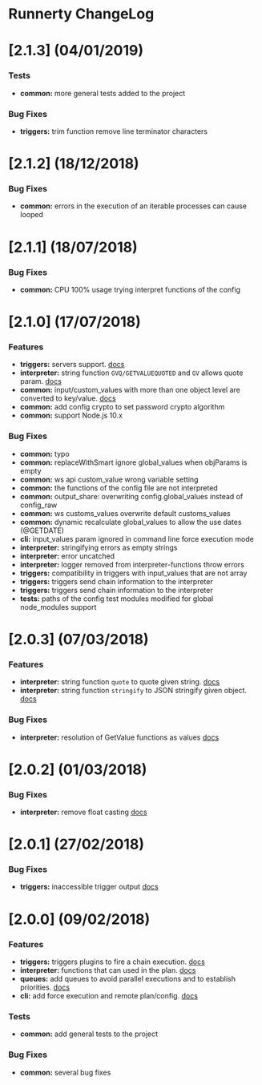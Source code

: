 # Runnerty ChangeLog

<a name="2.1.3"></a>
# [2.1.3] (04/01/2019)

### Tests
* **common:** more general tests added to the project

### Bug Fixes
* **triggers:** trim function remove line terminator characters

<a name="2.1.2"></a>
# [2.1.2] (18/12/2018)

### Bug Fixes
* **common:** errors in the execution of an iterable processes can cause looped

<a name="2.1.1"></a>
# [2.1.1] (18/07/2018)

### Bug Fixes
* **common:** CPU 100% usage trying interpret functions of the config

<a name="2.1.0"></a>
# [2.1.0] (17/07/2018)

### Features
* **triggers:** servers support. [docs](./docs/triggers.md)
* **interpreter:** string function `GVQ/GETVALUEQUOTED` and `GV` allows quote param. [docs](./docs/functions.md)
* **common:** input/custom_values with more than one object level are converted to key/value. [docs](./docs/usage.md)
* **common:** add config crypto to set password crypto algorithm
* **common:** support Node.js 10.x 

### Bug Fixes
* **common:** typo
* **common:** replaceWithSmart ignore global_values when objParams is empty
* **common:** ws api custom_value wrong variable setting
* **common:** the functions of the config file are not interpreted
* **common:** output_share: overwriting config.global_values instead of config_raw
* **common:** ws customs_values overwrite default customs_values
* **common:** dynamic recalculate global_values to allow the use dates (@GETDATE)
* **cli:** input_values param ignored in command line force execution mode
* **interpreter:** stringifying errors as empty strings
* **interpreter:** error uncatched
* **interpreter:** logger removed from interpreter-functions throw errors
* **triggers:** compatibility in triggers with input_values that are not array
* **triggers:** triggers send chain information to the interpreter
* **triggers:** triggers send chain information to the interpreter
* **tests:** paths of the config test modules modified for global node_modules support

<a name="2.0.3"></a>
# [2.0.3] (07/03/2018)

### Features
* **interpreter:** string function `quote` to quote given string. [docs](./docs/functions.md)
* **interpreter:** string function `stringify` to JSON stringify given object. [docs](./docs/functions.md)

### Bug Fixes
* **interpreter:** resolution of GetValue functions as values [docs](./docs/functions.md)

<a name="2.0.2"></a>
# [2.0.2] (01/03/2018)

### Bug Fixes
* **interpreter:** remove float casting [docs](./docs/functions.md)

<a name="2.0.1"></a>
# [2.0.1] (27/02/2018)

### Bug Fixes
* **triggers:** inaccessible trigger output [docs](./docs/triggers.md)


<a name="2.0.0"></a>
# [2.0.0] (09/02/2018)

### Features

* **triggers:** triggers plugins to fire a chain execution. [docs](./docs/triggers.md)
* **interpreter:** functions that can used in the plan. [docs](./docs/functions.md)
* **queues:** add queues to avoid parallel executions and to establish priorities. [docs](./docs/queues.md)
* **cli:** add force execution and remote plan/config. [docs](./docs/usage.md)

### Tests

* **common:** add general tests to the project

### Bug Fixes

* **common:** several bug fixes
